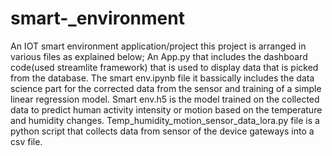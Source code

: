# smart-_environment
An IOT smart environment application/project
this project is arranged in various files as explained below;
 An App.py that includes the dashboard code(used streamlite framework) that is used to display data that is picked from the database. 
 The smart env.ipynb file it bassically includes the data science part for the corrected data from the sensor and training of a simple linear regression model. 
 Smart env.h5 is the model trained on the collected data to predict human activity intensity or motion based on the temperature and humidity changes.
 Temp_humidity_motion_sensor_data_lora.py file is a python script that collects data from sensor of the device gateways into a csv file.
